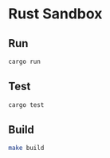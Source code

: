 # Rust Sandbox

## Run

```sh
cargo run
```

## Test

```sh
cargo test
```

## Build

```sh
make build
```